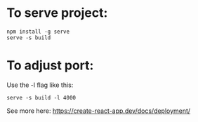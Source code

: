 # To serve project:
```
npm install -g serve
serve -s build
```
# To adjust port:
Use the -l flag like this:
```
serve -s build -l 4000
```
See more here:
https://create-react-app.dev/docs/deployment/
